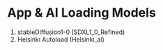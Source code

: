 # App & AI Loading Models

1. stableDiffusion1-0 (SDXL1_0_Refined)
2. Helsinki Autoload (Helsinki_al)
